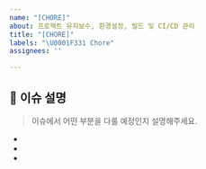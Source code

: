 ```yaml
---
name: "[CHORE]"
about: 프로젝트 유지보수, 환경설정, 빌드 및 CI/CD 관리
title: "[CHORE]"
labels: "\U0001F331 Chore"
assignees: ''

---
```


## 🔎 이슈 설명

> 이슈에서 어떤 부분을 다룰 예정인지 설명해주세요.
*
*
*

